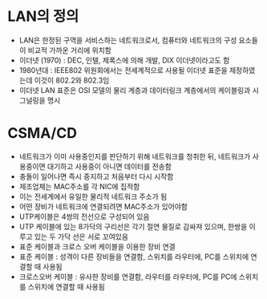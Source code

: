 # LAN의 정의

- LAN은 한정된 구역을 서비스하는 네트워크로서, 컴퓨터와 네트워크의 구성 요소들이 비교적 가까운 거리에 위치함
- 이더넷 (1970) : DEC, 인텔, 제록스에 의해 개발, DIX 이더넷이라고도 함
- 1980년대 : IEEE802 위원회에서는 전세계적으로 사용될 이더넷 표준을 제정하였는데 이것이 802.2와 802.3임
- 이더넷 LAN 표준은 OSI 모델의 물리 계층과 데이터링크 계층에서의 케이블링과 시그널링을 명시

# CSMA/CD
- 네트워크가 이미 사용중인지를 판단하기 위해 네트워크를 청취한 뒤, 네트워크가 사용중이면 대기하고 사용중이 아니면 데이터를 전송함
- 충돌이 일어나면 즉시 중지하고 처음부터 다시 시작함
- 제조업체는 MAC주소를 각 NIC에 집적함
- 이는 전세계에서 유일한 물리적 네트워크 주소가 됨
- 어떤 장비가 네트워크에 연결되려면 MAC주소가 있어야함
- UTP케이블은 4쌍의 전선으로 구성되어 있음
- UTP 케이블에 있는 8가닥의 구리선은 각기 절연 물질로 감싸져 있으며, 한쌍을 이루고 있는 두 가닥 선은 서로 꼬여있음
- 표준 케이블과 크로스 오버 케이블을 이용한 장비 연결
- 표준 케이블 : 성격이 다른 장비들을 연결함, 스위치를 라우터에, PC를 스위치에 연결할 때 사용됨
- 크로스오버 케이블 : 유사한 장비를 연결함, 라우터를 라우터에, PC를 PC에 스위치를 스위치에 연결할 때 사용됨
